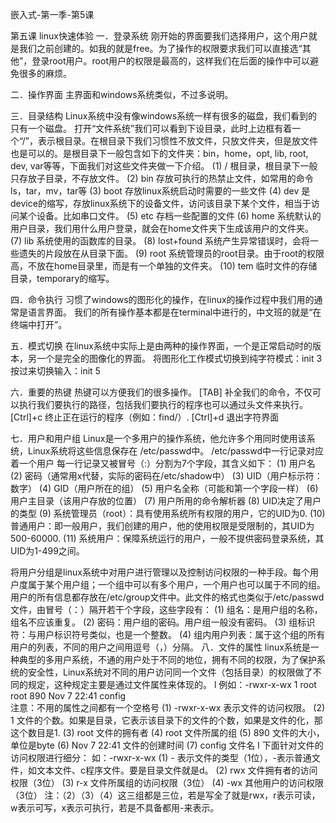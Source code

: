 嵌入式-第一季-第5课 

第五课 linux快速体验
一．登录系统
刚开始的界面要我们选择用户，这个用户就是我们之前创建的。如我的就是free。为了操作的权限要求我们可以直接选“其他”，登录root用户。root用户的权限是最高的，这样我们在后面的操作中可以避免很多的麻烦。
 
二．操作界面
主界面和windows系统类似，不过多说明。
 
三．目录结构
Linux系统中没有像windows系统一样有很多的磁盘，我们看到的只有一个磁盘。
打开“文件系统”我们可以看到下设目录，此时上边框有着一个“/”，表示根目录。在根目录下我们习惯性不放文件，只放文件夹，但是放文件也是可以的。是根目录下一般包含如下的文件夹：bin，home，opt, lib, root, dev, var等等，下面我们对这些文件夹做一下介绍。
(1) /   根目录，根目录下一般只存放子目录，不存放文件。
(2) bin 存放可执行的热禁止文件，如常用的命令ls，tar，mv，tar等
(3) boot 存放linux系统启动时需要的一些文件
(4) dev  是device的缩写，存放linux系统下的设备文件，访问该目录下某个文件，相当于访问某个设备。比如串口文件。
(5) etc 存档一些配置的文件
(6) home 系统默认的用户目录，我们用什么用户登录，就会在home文件夹下生成该用户的文件夹。
(7) lib  系统使用的函数库的目录。
(8) lost+found 系统产生异常错误时，会将一些遗失的片段放在从目录下面。
(9) root 系统管理员的root目录。由于root的权限高，不放在home目录里，而是有一个单独的文件夹。
(10) tem  临时文件的存储目录，temporary的缩写。
 
四．命令执行
习惯了windows的图形化的操作，在linux的操作过程中我们用的通常是语言界面。
我们的所有操作基本都是在terminal中进行的，中文班的就是“在终端中打开”。
 
五．模式切换
在linux系统中实际上是由两种的操作界面，一个是正常启动时的版本，另一个是完全的图像化的界面。
将图形化工作模式切换到纯字符模式：init 3
按过来切换输入：init 5
 
六．重要的热键
热键可以方便我们的很多操作。
[TAB] 补全我们的命令，不仅可以执行我们要执行的路径，包括我们要执行的程序也可以通过头文件来执行。
[Ctrl]+c  终止正在运行的程序（例如：find/）.
[Ctrl]+d 退出字符界面

七．用户和用户组
Linux是一个多用户的操作系统，他允许多个用同时使用该系统，Linux系统将这些信息保存在 /etc/passwd中。
/etc/passwd中一行记录对应着一个用户
每一行记录又被冒号（:）分割为7个字段，其含义如下：
(1) 用户名
(2) 密码（通常用x代替，实际的密码在/etc/shadow中）
(3) UID（用户标示符：数字）
(4) GID（用户所在的组）
(5) 用户名全称（可能和第一个字段一样）
(6) 用户主目录（该用户存放的位置）
(7) 用户所用的命令解析器
(8)  UID决定了用户的类型
(9) 系统管理员（root）：具有使用系统所有权限的用户，它的UID为0.
(10) 普通用户：即一般用户，我们创建的用户，他的使用权限是受限制的，其UID为500-60000.
(11) 系统用户：保障系统运行的用户，一般不提供密码登录系统，其UID为1-499之间。
 
将用户分组是linux系统中对用户进行管理以及控制访问权限的一种手段。每个用户度属于某个用户组；一个组中可以有多个用户，一个用户也可以属于不同的组。
用户的所有信息都存放在/etc/group文件中。此文件的格式也类似于/etc/passwd文件，由冒号（：）隔开若干个字段，这些字段有：
(1) 组名：是用户组的名称，组名不应该重复。
(2) 密码：用户组的密码。用户组一般没有密码。
(3) 组标识符：与用户标识符号类似，也是一个整数。
(4) 组内用户列表：属于这个组的所有用户的列表，不同的用户之间用逗号（，）分隔。
八．文件的属性
linux系统是一种典型的多用户系统，不通的用户处于不同的地位，拥有不同的权限，为了保护系统的安全性，Linux系统对不同的用户访问同一个文件（包括目录）的权限做了不同的规定，这种规定主要是通过文件属性来体现的。
l 例如：-rwxr-x-wx 1 root root 890 Nov 7 22:41 config    
注意：不用的属性之间都有一个空格号
(1) -rwxr-x-wx 表示文件的访问权限。
(2) 1   文件的个数。如果是目录，它表示该目录下的文件的个数，如果是文件的化，那这个数目是1.
(3) root 文件的拥有者
(4) root 文件所属的组
(5) 890 文件的大小，单位是byte
(6) Nov 7 22:41 文件的创建时间
(7) config 文件名
l 下面针对文件的访问权限进行细分：
如：-rwxr-x-wx
(1) -    表示文件的类型（1位），-表示普通文件，如文本文件、c程序文件。要是目录文件就是d。
(2) rwx 文件拥有者的访问权限（3位）
(3) r-x 文件所属组的访问权限（3位）
(4) -wx 其他用户的访问权限（3位）
注：（2）（3）（4）这三组都是三位，若是写全了就是rwx，r表示可读，w表示可写，x表示可执行，若是不具备都用-来表示。